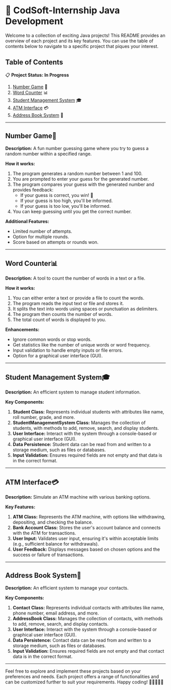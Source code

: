 # 🚀 CodSoft-Internship Java Development

Welcome to a collection of exciting Java projects! This README provides an overview of each project and its key features. You can use the table of contents below to navigate to a specific project that piques your interest.

## Table of Contents
📋 **Project Status: In Progress**
1. [Number Game](#number-game) 🎲
2. [Word Counter](#word-counter) 📊
3. [Student Management System](#student-management-system) 🎓
4. [ATM Interface](#atm-interface) 💳
5. [Address Book System](#address-book-system) 📇

---

## Number Game🎲

**Description:** A fun number guessing game where you try to guess a random number within a specified range.

**How it works:**
1. The program generates a random number between 1 and 100.
2. You are prompted to enter your guess for the generated number.
3. The program compares your guess with the generated number and provides feedback:
   - If your guess is correct, you win! 🎉
   - If your guess is too high, you'll be informed.
   - If your guess is too low, you'll be informed.
4. You can keep guessing until you get the correct number.

**Additional Features:**
- Limited number of attempts.
- Option for multiple rounds.
- Score based on attempts or rounds won.

---

## Word Counter📊

**Description:** A tool to count the number of words in a text or a file.

**How it works:**
1. You can either enter a text or provide a file to count the words.
2. The program reads the input text or file and stores it.
3. It splits the text into words using spaces or punctuation as delimiters.
4. The program then counts the number of words.
5. The total count of words is displayed to you.

**Enhancements:**
- Ignore common words or stop words.
- Get statistics like the number of unique words or word frequency.
- Input validation to handle empty inputs or file errors.
- Option for a graphical user interface (GUI).

---

## Student Management System🎓

**Description:** An efficient system to manage student information.

**Key Components:**
1. **Student Class:** Represents individual students with attributes like name, roll number, grade, and more.
2. **StudentManagementSystem Class:** Manages the collection of students, with methods to add, remove, search, and display students.
3. **User Interface:** Interact with the system through a console-based or graphical user interface (GUI).
4. **Data Persistence:** Student data can be read from and written to a storage medium, such as files or databases.
5. **Input Validation:** Ensures required fields are not empty and that data is in the correct format.

---

## ATM Interface💳

**Description:** Simulate an ATM machine with various banking options.

**Key Features:**
1. **ATM Class:** Represents the ATM machine, with options like withdrawing, depositing, and checking the balance.
2. **Bank Account Class:** Stores the user's account balance and connects with the ATM for transactions.
3. **User Input:** Validates user input, ensuring it's within acceptable limits (e.g., sufficient balance for withdrawals).
4. **User Feedback:** Displays messages based on chosen options and the success or failure of transactions.

---

## Address Book System📇

**Description:** An efficient system to manage your contacts.

**Key Components:**
1. **Contact Class:** Represents individual contacts with attributes like name, phone number, email address, and more.
2. **AddressBook Class:** Manages the collection of contacts, with methods to add, remove, search, and display contacts.
3. **User Interface:** Interact with the system through a console-based or graphical user interface (GUI).
4. **Data Persistence:** Contact data can be read from and written to a storage medium, such as files or databases.
5. **Input Validation:** Ensures required fields are not empty and that contact data is in the correct format.

---

Feel free to explore and implement these projects based on your preferences and needs. Each project offers a range of functionalities and can be customized further to suit your requirements. Happy coding! 🚀👨‍💻👩‍💻
